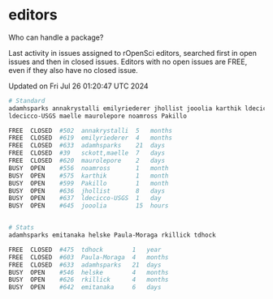 # editors

Who can handle a package?

Last activity in issues assigned to rOpenSci editors, searched first in open
issues and then in closed issues. Editors with no open issues are FREE, even if
they also have no closed issue.


Updated on Fri Jul 26 01:20:47 UTC 2024

```bash
# Standard
adamhsparks annakrystalli emilyriederer jhollist jooolia karthik ldecicco
ldecicco-USGS maelle maurolepore noamross Pakillo

FREE  CLOSED  #502  annakrystalli  5   months
FREE  CLOSED  #619  emilyriederer  4   months
FREE  CLOSED  #633  adamhsparks    21  days
FREE  CLOSED  #39   sckott,maelle  7   days
FREE  CLOSED  #620  maurolepore    2   days
BUSY  OPEN    #556  noamross       1   month
BUSY  OPEN    #575  karthik        1   month
BUSY  OPEN    #599  Pakillo        1   month
BUSY  OPEN    #636  jhollist       8   days
BUSY  OPEN    #637  ldecicco-USGS  1   day
BUSY  OPEN    #645  jooolia        15  hours


# Stats
adamhsparks emitanaka helske Paula-Moraga rkillick tdhock

FREE  CLOSED  #475  tdhock        1   year
FREE  CLOSED  #603  Paula-Moraga  4   months
FREE  CLOSED  #633  adamhsparks   21  days
BUSY  OPEN    #546  helske        4   months
BUSY  OPEN    #626  rkillick      4   months
BUSY  OPEN    #642  emitanaka     6   days
```
